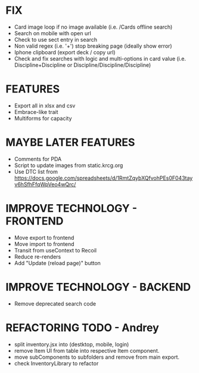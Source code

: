 # FIX
- Card image loop if no image available (i.e. /Cards offline search)
- Search on mobile with open url
- Check to use sect entry in search
- Non valid regex (i.e. '+') stop breaking page (ideally show error)
- Iphone clipboard (export deck / copy url)
- Check and fix searches with logic and multi-options in card value (i.e. Discipline+Discipline or Discipline/Discipline/Discipline)

# FEATURES
- Export all in xlsx and csv
- Embrace-like trait
- Multiforms for capacity

# MAYBE LATER FEATURES
- Comments for PDA
- Script to update images from static.krcg.org
- Use DTC list from https://docs.google.com/spreadsheets/d/1RmtZqybXQfvohPEs0F043tayv6hSfhFfqWpVeo4wQrc/

# IMPROVE TECHNOLOGY - FRONTEND
- Move export to frontend
- Move import to frontend
- Transit from useContext to Recoil
- Reduce re-renders
- Add "Update (reload page)" button

# IMPROVE TECHNOLOGY - BACKEND
- Remove deprecated search code

# REFACTORING TODO - Andrey
- split inventory.jsx into (destktop, mobile, login)
- remove Item UI from table into respective Item component.
- move subComponents to subfolders and remove from main export.
- check InventoryLibrary to refactor
